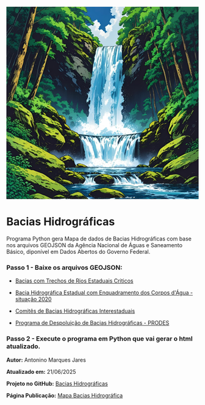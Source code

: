 ![Cachoeira](Rio.png)

# Bacias Hidrográficas
Programa Python gera Mapa de dados de Bacias Hidrográficas com base nos arquivos GEOJSON da Agência Nacional de Águas e Saneamento Básico, diponível em Dados Abertos do Governo Federal.

### Passo 1 - Baixe os arquivos GEOJSON: 
- [Bacias com Trechos de Rios Estaduais Criticos](https://dados.gov.br/dados/conjuntos-dados/bacias-com-trechos-de-rios-estaduais-criticos)

- [Bacia Hidrográfica Estadual com Enquadramento dos Corpos d'Água - situação 2020](https://dados.gov.br/dados/conjuntos-dados/bacia-hidrografica-estadual-com-enquadramento-dos-corpos-dagua-situacao-2020)
  
- [Comitês de Bacias Hidrográficas Interestaduais](https://dados.gov.br/dados/conjuntos-dados/comites-de-bacias-hidrograficas-interestaduais)
  
- [Programa de Despoluição de Bacias Hidrográficas - PRODES](https://dados.gov.br/dados/conjuntos-dados/programa-de-despoluicao-de-bacias-hidrograficas-prodes8)

### Passo 2 - Execute o programa em Python que vai gerar o html atualizado.

**Autor:** Antonino Marques Jares

**Atualizado em:** 21/06/2025

**Projeto no GitHub:** [Bacias Hidrográficas](https://github.com/Antonino-Marques-Jares/Bacias-Hidrogrficas/tree/main)

**Página Publicação:** [Mapa Bacias Hidrográfica](https://www.areadetrampo.com.br/mapa-de-bacias-hidrograficas/)
